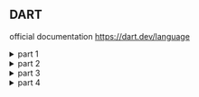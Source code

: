 ## DART

official documentation
https://dart.dev/language

<details>
<summary>part 1</summary>
<br>

 Introduction  
 What is Dart?  
 Dart SDK  
 Print Statement  
 Operators  
 Comments  
 Variables  
 var, const and final Variables  
 final vs const variables  
 Optional Variables/ Nullable Variables  
 If Condition  
 Ternary Operators  
 Switch Statement  
 Exercise 1  
 For Loop  
 While Loop  
 Do While Loop  
 continue keyword  
 Exercise 2  
 break keyword

</details>

<details>
<summary>part 2</summary>
<br>

 Functions  
 Returning 2 Values from a Function (Records)  
 Patterns  
 Returning Nullable Variables/Values  
 Function Positional Arguments & Global Variables  
 Function Named Arguments  
 Named Records  
 Returning Functions from Functions  
 Arrow Function  
 Anonymous Functions    

</details>

<details>
<summary>part 3</summary>
<br>

 Classes    
 Constructor   
 this keyword  
 Positional Constructor Arguments  
 Immutable Classes  
 Named Constructor Arguments  
 Classes Terminology  
 Private Variables  
 Getters  
 Setters  
 Static Variables  
 Static Functions  
 When to use static keyword?  
 Inheritance  
 implements keyword  
 Abstract Classes  
 Object Oriented Programming (OOP) in Dart  
 Polymorphism  
 Abstraction  
 Encapsulation  
 OOP Brief  
 Mixins  
 Class Modifiers  

</details>

<details>
<summary>part 4</summary>
<br>

 Lists  
 Sets  
 Maps  
 Enums  
 Enhanced Enums  
 Exception Handling  
 Streams  
 Creating Records  
 Patterns & Pattern Matching  

</details>
